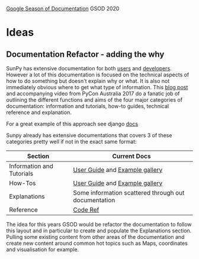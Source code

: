 [Google Season of Documentation](https://developers.google.com/season-of-docs) GSOD 2020

# Ideas

## Documentation Refactor - adding the why 

SunPy has extensive documentation for both [users](https://docs.sunpy.org/en/stable/guide/index.html) and [developers](https://docs.sunpy.org/en/latest/dev_guide/index.html). However a lot of this documentation is focused on the technical aspects of how to do something but doesn't explain why or what. It is also not immediately obvious where to get what type of information. This [blog post](https://documentation.divio.com) and accompanying video from PyCon Australia 2017 do a fanatic job of outlining the different functions and aims of the four major categories of documentation: information and tutorials, how-to guides, technical reference and explanation.

For a great example of this approach see django [docs](https://docs.djangoproject.com/en/3.0/)

Sunpy already has extensive documentations that covers 3 of these categories pretty well if not in the exact same format:

| Section | Current Docs |
|--|---|
|Information and Tutorials | [User Guide](https://docs.sunpy.org/en/latest/guide/index.html) and [Example gallery](https://docs.sunpy.org/en/latest/generated/gallery/index.html) |
|How-Tos | [User Guide](https://docs.sunpy.org/en/latest/guide/index.html) and [Example gallery](https://docs.sunpy.org/en/latest/generated/gallery/index.html) |
|Explanations | Some information scattered through out documentation |
| Reference | [Code Ref](https://docs.sunpy.org/en/latest/code_ref/index.html) |


The idea for this years GSOD would be refactor the documentation to follow this layout and in particular to create and populate the Explanations section. Pulling some existing content from other areas of the documentation and create new content around common hot topics such as Maps, coordinates and visualisation for example.



